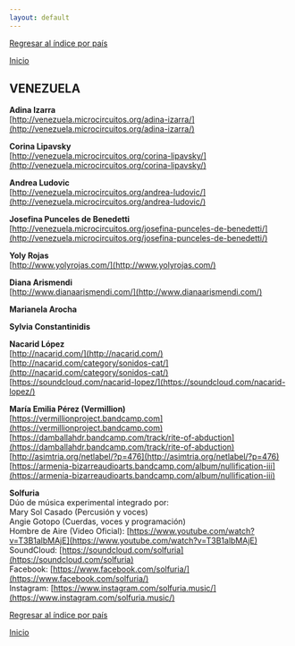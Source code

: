 ```yaml
---
layout: default
---
```


[Regresar al índice por país](./basededatos.html)  

[Inicio](./)  



## VENEZUELA  

__Adina Izarra__  
[http://venezuela.microcircuitos.org/adina-izarra/](http://venezuela.microcircuitos.org/adina-izarra/)  

__Corina Lipavsky__  
[http://venezuela.microcircuitos.org/corina-lipavsky/](http://venezuela.microcircuitos.org/corina-lipavsky/)  

__Andrea Ludovic__  
[http://venezuela.microcircuitos.org/andrea-ludovic/](http://venezuela.microcircuitos.org/andrea-ludovic/)  

__Josefina Punceles de Benedetti__  
[http://venezuela.microcircuitos.org/josefina-punceles-de-benedetti/](http://venezuela.microcircuitos.org/josefina-punceles-de-benedetti/)  

__Yoly Rojas__  
[http://www.yolyrojas.com/](http://www.yolyrojas.com/)  

__Diana Arismendi__  
[http://www.dianaarismendi.com/](http://www.dianaarismendi.com/)  

__Marianela Arocha__  

__Sylvia Constantinidis__  

__Nacarid López__  
[http://nacarid.com/](http://nacarid.com/)  
[http://nacarid.com/category/sonidos-cat/](http://nacarid.com/category/sonidos-cat/)  
[https://soundcloud.com/nacarid-lopez/](https://soundcloud.com/nacarid-lopez/)  

__María Emilia Pérez (Vermillion)__  
[https://vermillionproject.bandcamp.com](https://vermillionproject.bandcamp.com)  
[https://damballahdr.bandcamp.com/track/rite-of-abduction](https://damballahdr.bandcamp.com/track/rite-of-abduction)  
[http://asimtria.org/netlabel/?p=476](http://asimtria.org/netlabel/?p=476)  
[https://armenia-bizarreaudioarts.bandcamp.com/album/nullification-iii](https://armenia-bizarreaudioarts.bandcamp.com/album/nullification-iii)  

__Solfuria__  
Dúo de música experimental integrado por:  
Mary Sol Casado (Percusión y voces)  
Angie Gotopo (Cuerdas, voces y programación)  
Hombre de Aire (Video Oficial): [https://www.youtube.com/watch?v=T3B1albMAjE](https://www.youtube.com/watch?v=T3B1albMAjE)  
SoundCloud: [https://soundcloud.com/solfuria](https://soundcloud.com/solfuria)  
Facebook: [https://www.facebook.com/solfuria/](https://www.facebook.com/solfuria/)  
Instagram: [https://www.instagram.com/solfuria.music/](https://www.instagram.com/solfuria.music/)  






[Regresar al índice por país](./basededatos.html)  

[Inicio](./)  
